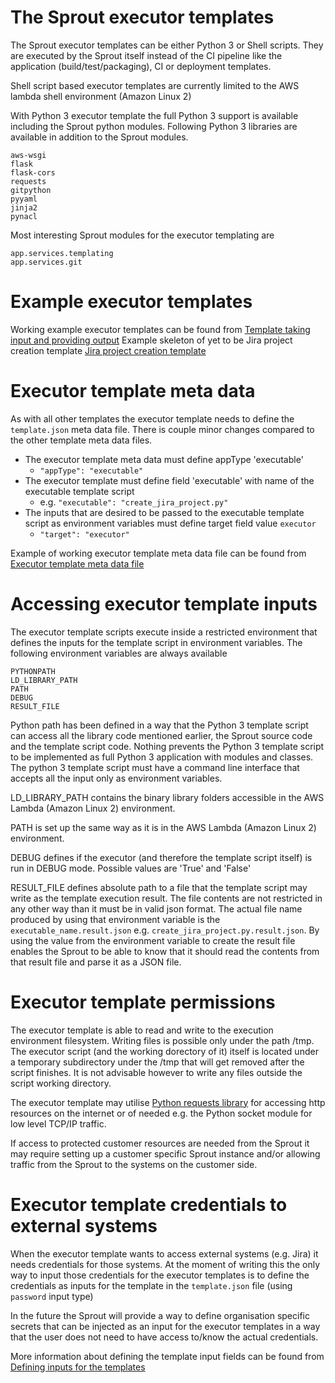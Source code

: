 # The Sprout executor templates

The Sprout executor templates can be either Python 3 or Shell scripts. They are executed by the Sprout itself instead
of the CI pipeline like the application (build/test/packaging), CI or deployment templates.

Shell script based executor templates are currently limited to the AWS lambda shell environment (Amazon Linux 2)

With Python 3 executor template the full Python 3 support is available including the Sprout python modules.
Following Python 3 libraries are available in addition to the Sprout modules.

```
aws-wsgi
flask
flask-cors
requests
gitpython
pyyaml
jinja2
pynacl
```

Most interesting Sprout modules for the executor templating are

```
app.services.templating
app.services.git
```

# Example executor templates

Working example executor templates can be found from [Template taking input and providing output](https://github.com/EfiPlutoTest/pluto-test-templates/tree/main/test_templates/inputs_n_outputs)
Example skeleton of yet to be Jira project creation template [Jira project creation template](projects/atlassian/jira)

# Executor template meta data
As with all other templates the executor template needs to define the `template.json` meta data file.
There is couple minor changes compared to the other template meta data files.

- The executor template meta data must define appType 'executable'
  - `"appType": "executable"`
- The executor template must define field 'executable' with name of the executable template script
  - e.g. `"executable": "create_jira_project.py"`
- The inputs that are desired to be passed to the executable template script as environment variables must define target
field value `executor`
  - `"target": "executor"`

Example of working executor template meta data file can be found from [Executor template meta data file](projects/atlassian/jira/template.json)

# Accessing executor template inputs
The executor template scripts execute inside a restricted environment that defines the inputs for the template script in
environment variables. The following environment variables are always available

```
PYTHONPATH
LD_LIBRARY_PATH
PATH
DEBUG
RESULT_FILE
```

Python path has been defined in a way that the Python 3 template script can access all the library code mentioned
earlier, the Sprout source code and the template script code. Nothing prevents the Python 3 template script to be 
implemented as full Python 3 application with modules and classes. The python 3 template script must have a command line
interface that accepts all the input only as environment variables.

LD_LIBRARY_PATH contains the binary library folders accessible in the AWS Lambda (Amazon Linux 2) environment.

PATH is set up the same way as it is in the AWS Lambda (Amazon Linux 2) environment.

DEBUG defines if the executor (and therefore the template script itself) is run in DEBUG mode. Possible values are
'True' and 'False'

RESULT_FILE defines absolute path to a file that the template script may write as the template execution result. The
file contents are not restricted in any other way than it must be in valid json format. The actual file name produced
by using that environment variable is the `executable_name.result.json` e.g. `create_jira_project.py.result.json`.
By using the value from the environment variable to create the result file enables the Sprout to be able to know that
it should read the contents from that result file and parse it as a JSON file.

# Executor template permissions
The executor template is able to read and write to the execution environment filesystem. Writing files is possible only
under the path /tmp. The executor script (and the working dorectory of it) itself is located under a temporary
subdirectory under the /tmp that will get removed after the script finishes. It is not advisable however to write any
files outside the script working directory.

The executor template may utilise [Python requests library](https://docs.python-requests.org/en/latest/) for accessing
http resources on the internet or of needed e.g. the Python socket module for low level TCP/IP traffic.

If access to protected customer resources are needed from the Sprout it may require setting up a customer specific
Sprout instance and/or allowing traffic from the Sprout to the systems on the customer side.

# Executor template credentials to external systems
When the executor template wants to access external systems (e.g. Jira) it needs credentials for those systems.
At the moment of writing this the only way to input those credentials for the executor templates is to define the
credentials as inputs for the template in the `template.json` file (using `password` input type)

In the future the Sprout will provide a way to define organisation specific secrets that can be injected as an input
for the executor templates in a way that the user does not need to have access to/know the actual credentials.

More information about defining the template input fields can be found from [Defining inputs for the templates](README.md#defining-inputs-for-the-templates)


